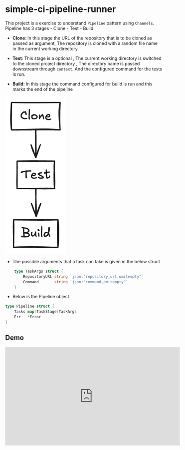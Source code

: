 # simple-ci-pipeline-runner

This project  is a exercise  to understand ``Pipeline`` pattern using ``Channels``. Pipeline has 3 stages
    - Clone
    - Test
    - Build

- **Clone**: In this stage the URL of the repository that is to be cloned as passed as argument, The repository is cloned with a random file name in the current working directory.

- **Test**: This stage is a optional , The current working directory is switched to the cloned project directory , The directory name is passed downstream through ``context``. And the configured command for the tests is run.

- **Build**: In this stage the command configured for build is run and this marks the end of the pipeline

![alt text](diagram.png)


- The  possible arguments that a  task can take is given in the below struct

```go
    type TaskArgs struct {
        RepositoryURL string `json:"repository_url,omitempty"`
        Command       string `json:"command,omitempty"`
    }
```

- Below is the Pipeline object

```go
type Pipeline struct {
	Tasks map[TaskStage]TaskArgs
	Err   *Error
}
```

## Demo

<iframe width="560" height="315"
src="https://youtu.be/dPiFzJVhjZI" 
frameborder="0" 
allow="accelerometer; autoplay; encrypted-media; gyroscope; picture-in-picture" 
allowfullscreen></iframe>

